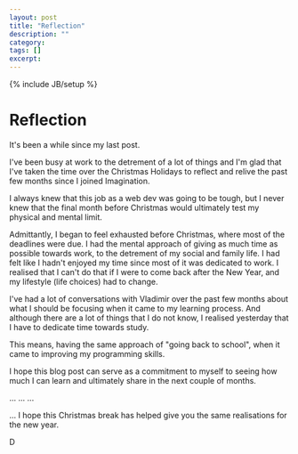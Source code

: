 ```yaml
---
layout: post
title: "Reflection"
description: ""
category: 
tags: []
excerpt: 
---
```

{% include JB/setup %}

# Reflection

It's been a while since my last post.

I've been busy at work to the detrement of a lot of things and I'm glad that I've taken the time over the Christmas Holidays to reflect and relive the past few months since I joined Imagination.

I always knew that this job as a web dev was going to be tough, but I never knew that the final month before Christmas would ultimately test my physical and mental limit.

Admittantly, I began to feel exhausted before Christmas, where most of the deadlines were due. I had the mental approach of giving as much time as possible towards work, to the detrement of my social and family life. I had felt like I hadn't enjoyed my time since most of it was dedicated to work. I realised that I can't do that if I were to come back after the New Year, and my lifestyle (life choices) had to change.

I've had a lot of conversations with Vladimir over the past few months about what I should be focusing when it came to my learning process. And although there are a lot of things that I do not know, I realised yesterday that I have to dedicate time towards study.

This means, having the same approach of "going back to school", when it came to improving my programming skills.

I hope this blog post can serve as a commitment to myself to seeing how much I can learn and ultimately share in the next couple of months.

...
...
...

... I hope this Christmas break has helped give you the same realisations for the new year.

D